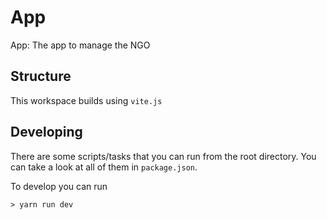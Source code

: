 # App
App: The app to manage the NGO

## Structure
This workspace builds using `vite.js`

## Developing

There are some scripts/tasks that you can run from the root directory. You can take a look at all of them in `package.json`. 

To develop you can run

```tap
> yarn run dev
```